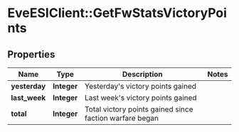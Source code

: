 # EveESIClient::GetFwStatsVictoryPoints

## Properties
Name | Type | Description | Notes
------------ | ------------- | ------------- | -------------
**yesterday** | **Integer** | Yesterday&#39;s victory points gained | 
**last_week** | **Integer** | Last week&#39;s victory points gained | 
**total** | **Integer** | Total victory points gained since faction warfare began | 


